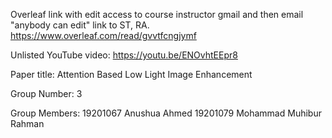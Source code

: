Overleaf link with edit access to course instructor gmail and then email "anybody can edit" link to ST, RA. https://www.overleaf.com/read/gvvtfcngjymf

Unlisted YouTube video: https://youtu.be/ENOvhtEEpr8

Paper title: Attention Based Low Light Image Enhancement

Group Number: 3

Group Members: 19201067 Anushua Ahmed 19201079 Mohammad Muhibur Rahman